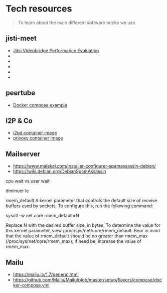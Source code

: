 # Tech resources

> To learn about the main different software bricks we use.

## jisti-meet

* [Jitsi Videobridge Performance Evaluation](https://jitsi.org/jitsi-videobridge-performance-evaluation/)
* [](https://www.speedguide.net/port.php?port=3478)
* [](https://meetrix.io/blog/webrtc/jitsi/jitsi-meet-and-firewalls.html)
* [](https://meetrix.io/blog/webrtc/jitsi/setting-up-a-turn-server-for-jitsi-meet.html)
* [](https://github.com/jitsi/jitsi-meet/issues/797)
* [](https://meetrix.io/blog/webrtc/jitsi/meet/installing.html)

## peertube

* [Docker compose example](https://yerbamate.dev/nutomic/peertube.social/src/branch/master/templates/docker-compose.yml)

## I2P & Co

* [i2pd container image](https://hub.docker.com/r/meeh/i2pd)
* [privoxy container image](https://hub.docker.com/r/splazit/privoxy-alpine)

## Mailserver

* https://www.malekal.com/installer-configurer-spamassassin-debian/
* https://wiki.debian.org/DebianSpamAssassin

cpu wait vs user wait

diminuer le

rmem_default
A kernel parameter that controls the default size of receive buffers used by sockets. To configure this, run the following command:

sysctl -w net.core.rmem_default=N

Replace N with the desired buffer size, in bytes. To determine the value for this kernel parameter, view /proc/sys/net/core/rmem_default. Bear in mind that the value of rmem_default should be no greater than rmem_max (/proc/sys/net/core/rmem_max); if need be, increase the value of rmem_max.

## Mailu

* https://mailu.io/1.7/general.html
* https://github.com/Mailu/Mailu/blob/master/setup/flavors/compose/docker-compose.yml